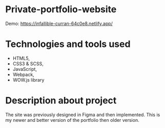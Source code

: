 # Private-portfolio-website
Demo: https://infallible-curran-64c0e8.netlify.app/

# Technologies and tools used
- HTML5,
- CSS3 & SCSS,
- JavaScript,
- Webpack,
- WOW.js library

# Description about project
The site was previously designed in Figma and then implemented. This is my newer and better version of the portfolio then older version.
